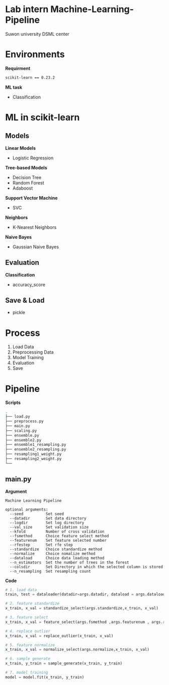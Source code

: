 # Lab intern Machine-Learning-Pipeline
Suwon university DSML center
# Environments

**Requirment**

```bash
scikit-learn == 0.23.2
```

**ML task**

- Classification

# ML in scikit-learn

## Models

**Linear Models**

- Logistic Regression


**Tree-based Models**

- Decision Tree
- Random Forest
- Adaboost

**Support Vector Machine**

- SVC

**Neighbors**

- K-Nearest Neighbors

**Naive Bayes**

- Gaussian Naive Bayes

## Evaluation

**Classification**

- accuracy_score

## Save & Load

- pickle

# Process

1. Load Data
2. Preprocessing Data
3. Model Training
4. Evaluation
5. Save

# Pipeline

**Scripts**

```bash
.
├── load.py
├── preprocess.py
├── main.py
├── scaling.py
├── ensemble.py
├── ensemble2.py
├── ensemble1_resampling.py
├── ensemble2_resampling.py
├── resampling1_weight.py
├── resampling2_weight.py
└── 
```

## main.py

**Argument**

```
Machine Learning Pipeline

optional arguments:
  --seed          Set seed
  --datadir       Set data directory
  --logdir        Set log directory
  --val_size      Set validation size
  --kfold         Number of cross validation
  --fsmethod      Choice feature select method       
  --featurenum    Set feature selected number
  --rfestep       Set rfe step
  --standardize   Choice standardize method
  --normalize     Choice nomalize method
  --dataload      Choice data loading method
  --n_estimators  Set the number of trees in the forest
  --colsdir       Set Directory in which the selected column is stored
  --n_resampling  Set resampling count
```

**Code**

```python
# 1. load data
train, test = dataloader(datadir=args.datadir, dataload = args.dataload)

# 2. feature standardize
x_train, x_val = standardize_select(args.standardize,x_train, x_val)

# 3. feature select
x_train, x_val = feature_select(args.fsmethod ,args.featurenum , args.rfestep, args.seed, args.n_estimators , args.n_resampling, x_train, y_train, x_val)

# 4. replace outlier
x_train, x_val = replace_outlier(x_train, x_val)

# 5. feature normalize
x_train, x_val = normalize_select(args.normalize,x_train, x_val)

# 6. sample generate
x_train, y_train = sample_generate(x_train, y_train)

# 7. model training
model = model.fit(x_train, y_train)
    
```


